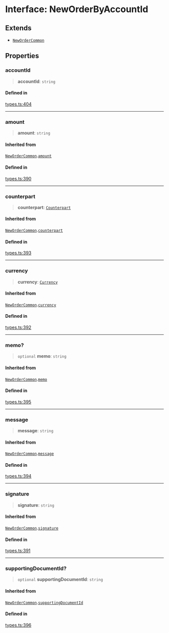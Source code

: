 # Interface: NewOrderByAccountId

## Extends

- [`NewOrderCommon`](/docs/SDK/interfaces/NewOrderCommon.md)

## Properties

### accountId

> **accountId**: `string`

#### Defined in

[types.ts:404](https://github.com/monerium/js-monorepo/blob/bdb556f177407a98459f8edb039e31cf37d07d7a/packages/sdk/src/types.ts#L404)

***

### amount

> **amount**: `string`

#### Inherited from

[`NewOrderCommon`](/docs/SDK/interfaces/NewOrderCommon.md).[`amount`](/docs/SDK/interfaces/NewOrderCommon.md#amount)

#### Defined in

[types.ts:390](https://github.com/monerium/js-monorepo/blob/bdb556f177407a98459f8edb039e31cf37d07d7a/packages/sdk/src/types.ts#L390)

***

### counterpart

> **counterpart**: [`Counterpart`](/docs/SDK/interfaces/Counterpart.md)

#### Inherited from

[`NewOrderCommon`](/docs/SDK/interfaces/NewOrderCommon.md).[`counterpart`](/docs/SDK/interfaces/NewOrderCommon.md#counterpart)

#### Defined in

[types.ts:393](https://github.com/monerium/js-monorepo/blob/bdb556f177407a98459f8edb039e31cf37d07d7a/packages/sdk/src/types.ts#L393)

***

### currency

> **currency**: [`Currency`](/docs/SDK/enumerations/Currency.md)

#### Inherited from

[`NewOrderCommon`](/docs/SDK/interfaces/NewOrderCommon.md).[`currency`](/docs/SDK/interfaces/NewOrderCommon.md#currency)

#### Defined in

[types.ts:392](https://github.com/monerium/js-monorepo/blob/bdb556f177407a98459f8edb039e31cf37d07d7a/packages/sdk/src/types.ts#L392)

***

### memo?

> `optional` **memo**: `string`

#### Inherited from

[`NewOrderCommon`](/docs/SDK/interfaces/NewOrderCommon.md).[`memo`](/docs/SDK/interfaces/NewOrderCommon.md#memo)

#### Defined in

[types.ts:395](https://github.com/monerium/js-monorepo/blob/bdb556f177407a98459f8edb039e31cf37d07d7a/packages/sdk/src/types.ts#L395)

***

### message

> **message**: `string`

#### Inherited from

[`NewOrderCommon`](/docs/SDK/interfaces/NewOrderCommon.md).[`message`](/docs/SDK/interfaces/NewOrderCommon.md#message)

#### Defined in

[types.ts:394](https://github.com/monerium/js-monorepo/blob/bdb556f177407a98459f8edb039e31cf37d07d7a/packages/sdk/src/types.ts#L394)

***

### signature

> **signature**: `string`

#### Inherited from

[`NewOrderCommon`](/docs/SDK/interfaces/NewOrderCommon.md).[`signature`](/docs/SDK/interfaces/NewOrderCommon.md#signature)

#### Defined in

[types.ts:391](https://github.com/monerium/js-monorepo/blob/bdb556f177407a98459f8edb039e31cf37d07d7a/packages/sdk/src/types.ts#L391)

***

### supportingDocumentId?

> `optional` **supportingDocumentId**: `string`

#### Inherited from

[`NewOrderCommon`](/docs/SDK/interfaces/NewOrderCommon.md).[`supportingDocumentId`](/docs/SDK/interfaces/NewOrderCommon.md#supportingdocumentid)

#### Defined in

[types.ts:396](https://github.com/monerium/js-monorepo/blob/bdb556f177407a98459f8edb039e31cf37d07d7a/packages/sdk/src/types.ts#L396)
